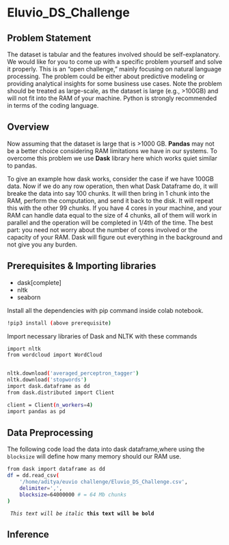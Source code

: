 # Eluvio_DS_Challenge

 

## Problem Statement

The dataset is tabular and the features involved should be self-explanatory. We would like for you to come up with a specific problem yourself and solve it properly. This is an “open challenge,” mainly focusing on natural language processing. The problem could be either about predictive modeling or providing analytical insights for some business use cases. Note the problem should be treated as large-scale, as the dataset is large (e.g., >100GB) and will not fit into the RAM of your machine. Python is strongly recommended in terms of the coding language.

## Overview
Now assuming that the dataset is large that is >1000 GB. **Pandas** may not be a better choice considering RAM limitations we have in our systems. To overcome this problem we use **Dask** library here which works quiet similar to pandas.

To give an example how dask works, consider the case if we have 100GB data. Now if we do any row operation, then what Dask Dataframe do, it will breake the data into say 100 chunks. It will then bring in 1 chunk into the RAM, perform the computation, and send it back to the disk. It will repeat this with the other 99 chunks. If you have 4 cores in your machine, and your RAM can handle data equal to the size of 4 chunks, all of them will work in parallel and the operation will be completed in 1/4th of the time. The best part: you need not worry about the number of cores involved or the capacity of your RAM. Dask will figure out everything in the background and not give you any burden.

## Prerequisites & Importing libraries
- dask[complete]
- nltk
- seaborn

Install all the dependencies with pip command inside colab notebook.
```sh
!pip3 install (above prerequisite)
```
Import necessary libraries of Dask and NLTK with these commands
```sh
import nltk
from wordcloud import WordCloud


nltk.download('averaged_perceptron_tagger')
nltk.download('stopwords')
import dask.dataframe as dd
from dask.distributed import Client

client = Client(n_workers=4)
import pandas as pd
```

## Data Preprocessing
The following code load the data into dask dataframe,where using the <code>blocksize</code> will define how many memory should our RAM use.


```sh
from dask import dataframe as dd
df = dd.read_csv(
    '/home/aditya/euvio challenge/Eluvio_DS_Challenge.csv', 
    delimiter=',',
    blocksize=64000000 # = 64 Mb chunks
)
```
<code> <i>This text will be italic</i> <b>this text will be bold</b> </code>




## Inference
